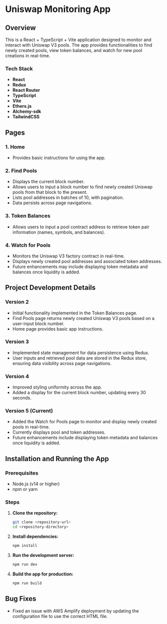 # Uniswap Monitoring App

## Overview

This is a React + TypeScript + Vite application designed to monitor and interact with Uniswap V3 pools. The app provides functionalities to find newly created pools, view token balances, and watch for new pool creations in real-time.

### Tech Stack

- **React**
- **Redux**
- **React Router**
- **TypeScript**
- **Vite**
- **Ethers.js**
- **Alchemy-sdk**
- **TailwindCSS**

## Pages

### 1. Home
- Provides basic instructions for using the app.

### 2. Find Pools
- Displays the current block number.
- Allows users to input a block number to find newly created Uniswap pools from that block to the present.
- Lists pool addresses in batches of 10, with pagination.
- Data persists across page navigations.

### 3. Token Balances
- Allows users to input a pool contract address to retrieve token pair information (names, symbols, and balances).

### 4. Watch for Pools
- Monitors the Uniswap V3 factory contract in real-time.
- Displays newly created pool addresses and associated token addresses.
- Future enhancements may include displaying token metadata and balances once liquidity is added.

## Project Development Details

### Version 2
- Initial functionality implemented in the Token Balances page.
- Find Pools page returns newly created Uniswap V3 pools based on a user-input block number.
- Home page provides basic app instructions.

### Version 3
- Implemented state management for data persistence using Redux.
- User inputs and retrieved pool data are stored in the Redux store, ensuring data visibility across page navigations.

### Version 4
- Improved styling uniformity across the app.
- Added a display for the current block number, updating every 30 seconds.

### Version 5 (Current)
- Added the Watch for Pools page to monitor and display newly created pools in real-time.
- Currently displays pool and token addresses.
- Future enhancements include displaying token metadata and balances once liquidity is added.

## Installation and Running the App

### Prerequisites
- Node.js (v14 or higher)
- npm or yarn

### Steps

1. **Clone the repository:**
   ```bash
   git clone <repository-url>
   cd <repository-directory>
   ```

2. **Install dependencies:**
   ```bash
   npm install
   ```

3. **Run the development server:**
   ```bash
   npm run dev
   ```

4. **Build the app for production:**
   ```bash
   npm run build
   ```

## Bug Fixes
- Fixed an issue with AWS Amplify deployment by updating the configuration file to use the correct HTML file.
